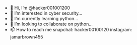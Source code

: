 - 👋 Hi, I’m @hacker001001200
- 👀 I’m interested in cyber security...
- 🌱 I’m currently learning python...
- 💞️ I’m looking to collaborate on python...
- 📫 How to reach me snapchat: hacker00100120
                      instagram: jamarbrown455

<!---
hacker001001200/hacker001001200 is a ✨ special ✨ repository because its `README.md` (this file) appears on your GitHub profile.
You can click the Preview link to take a look at your changes.
--->
